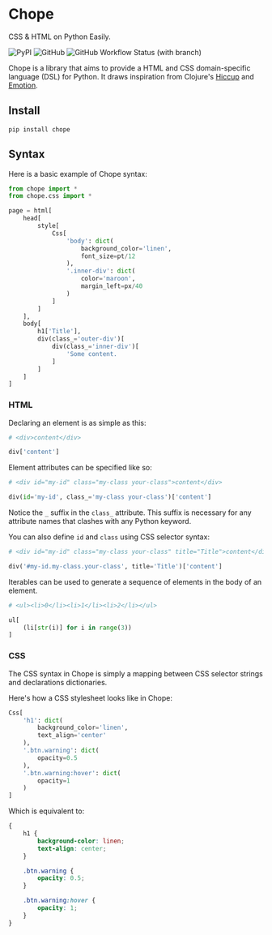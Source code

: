 # Chope

CSS &amp; HTML on Python Easily.

![PyPI](https://img.shields.io/pypi/v/chope)
![GitHub](https://img.shields.io/github/license/hanstjua/chope)
![GitHub Workflow Status (with branch)](https://img.shields.io/github/actions/workflow/status/hanstjua/chope/run_tests.yml?branch=main)

Chope is a library that aims to provide a HTML and CSS domain-specific language (DSL) for Python.
It draws inspiration from Clojure's [Hiccup](https://github.com/weavejester/hiccup) and [Emotion](https://emotion.sh/docs/introduction).

## Install

`pip install chope`
    
## Syntax

Here is a basic example of Chope syntax:

```python
from chope import *
from chope.css import *

page = html[
    head[
        style[
            Css[
                'body': dict(
                    background_color='linen',
                    font_size=pt/12
                ),
                '.inner-div': dict(
                    color='maroon',
                    margin_left=px/40
                )
            ]
        ]
    ],
    body[
        h1['Title'],
        div(class_='outer-div')[
            div(class_='inner-div')[
                'Some content.
            ]
        ]
    ]
]
```

### HTML

Declaring an element is as simple as this:

```python
# <div>content</div>

div['content']
```

Element attributes can be specified like so:

```python
# <div id="my-id" class="my-class your-class">content</div>

div(id='my-id', class_='my-class your-class')['content']
```

Notice the `_` suffix in the `class_` attribute. This suffix is necessary for any attribute names that clashes with any Python keyword.

You can also define `id` and `class` using CSS selector syntax:

```python
# <div id="my-id" class="my-class your-class" title="Title">content</div>

div('#my-id.my-class.your-class', title='Title')['content']
```

Iterables can be used to generate a sequence of elements in the body of an element.

```python
# <ul><li>0</li><li>1</li><li>2</li></ul>

ul[
    (li[str(i)] for i in range(3))
]
```

### CSS

The CSS syntax in Chope is simply a mapping between CSS selector strings and declarations dictionaries.

Here's how a CSS stylesheet looks like in Chope:

```python
Css[
    'h1': dict(
        background_color='linen',
        text_align='center'
    ),
    '.btn.warning': dict(
        opacity=0.5
    ),
    '.btn.warning:hover': dict(
        opacity=1
    )
]
```

Which is equivalent to:

```css
{
    h1 {
        background-color: linen;
        text-align: center;
    }

    .btn.warning {
        opacity: 0.5;
    }

    .btn.warning:hover {
        opacity: 1;
    }
}
```